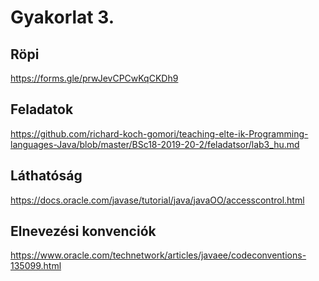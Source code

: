 # Gyakorlat 3.

## Röpi

https://forms.gle/prwJevCPCwKqCKDh9

## Feladatok

https://github.com/richard-koch-gomori/teaching-elte-ik-Programming-languages-Java/blob/master/BSc18-2019-20-2/feladatsor/lab3_hu.md

## Láthatóság

https://docs.oracle.com/javase/tutorial/java/javaOO/accesscontrol.html

## Elnevezési konvenciók

https://www.oracle.com/technetwork/articles/javaee/codeconventions-135099.html

